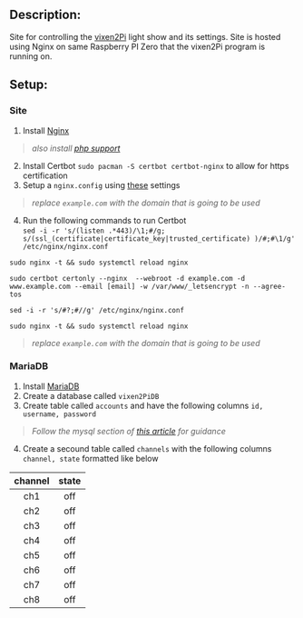## Description:
<p>Site for controlling the <a href="https://github.com/HailStorm32/vixen2Pi">vixen2Pi</a> light show and its settings.
Site is hosted using Nginx on same Raspberry PI Zero that the vixen2Pi program is running on.</p>

## Setup:

### Site
1. Install <a href="https://wiki.archlinux.org/index.php/Nginx">Nginx</a>
><i>also install <a href="https://wiki.archlinux.org/index.php/Nginx#PHP_implementation">php support</a></i>
2. Install Certbot `sudo pacman -S certbot certbot-nginx` to allow for https certification
3. Setup a `nginx.config` using <a href="https://www.digitalocean.com/community/tools/nginx#?0.domain=example.com&0.path=%2Fusr%2Fshare%2Fnginx%2Fhtml%2F&0.document_root=%2Fhtml&0.non_www=false&file_structure=unified">these</a> settings
><i>replace `example.com` with the domain that is going to be used</i>
4. Run the following commands to run Certbot<br>
`sed -i -r 's/(listen .*443)/\1;#/g; s/(ssl_(certificate|certificate_key|trusted_certificate) )/#;#\1/g' /etc/nginx/nginx.conf`

`sudo nginx -t && sudo systemctl reload nginx`

`sudo certbot certonly --nginx  --webroot -d example.com -d www.example.com --email [email] -w /var/www/_letsencrypt -n --agree-tos`

`sed -i -r 's/#?;#//g' /etc/nginx/nginx.conf`

`sudo nginx -t && sudo systemctl reload nginx`
><i>replace `example.com` with the domain that is going to be used</i>

### MariaDB
1. Install <a href="https://wiki.archlinux.org/index.php/MariaDB">MariaDB</a>
2. Create a database called `vixen2PiDB`
3. Create table called `accounts` and have the following columns `id, username, password`
><i>Follow the mysql section of <a href="https://codeshack.io/secure-login-system-php-mysql">this article</a> for guidance</i>
4. Create a secound table called `channels` with the following columns `channel, state` formatted like below

|channel  |state |
|:-------:|:-----:|
| ch1     | off   |
| ch2     | off   |
| ch3     | off   |
| ch4     | off   |
| ch5     | off   |
| ch6     | off   |
| ch7     | off   |
| ch8     | off   |
